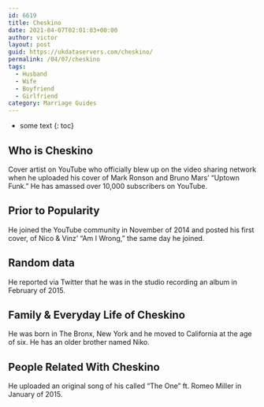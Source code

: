 ```yaml
---
id: 6619
title: Cheskino
date: 2021-04-07T02:01:03+00:00
author: victor
layout: post
guid: https://ukdataservers.com/cheskino/
permalink: /04/07/cheskino
tags:
  - Husband
  - Wife
  - Boyfriend
  - Girlfriend
category: Marriage Guides
---
```


* some text
{: toc}


## Who is Cheskino



Cover artist on YouTube who officially blew up on the video sharing network when he uploaded his cover of Mark Ronson and Bruno Mars&#8217; &#8220;Uptown Funk.&#8221; He has amassed over 10,000 subscribers on YouTube.

                
                
                
## Prior to Popularity



He joined the YouTube community in November of 2014 and posted his first cover, of Nico & Vinz&#8217; &#8220;Am I Wrong,&#8221; the same day he joined.

                
                
                
## Random data



He reported via Twitter that he was in the studio recording an album in February of 2015.

                
                
                
## Family & Everyday Life of Cheskino



He was born in The Bronx, New York and he moved to California at the age of six. He has an older brother named Niko.

                
                
                
## People Related With Cheskino



He uploaded an original song of his called &#8220;The One&#8221; ft. Romeo Miller in January of 2015.

                
              
            
          
          
          